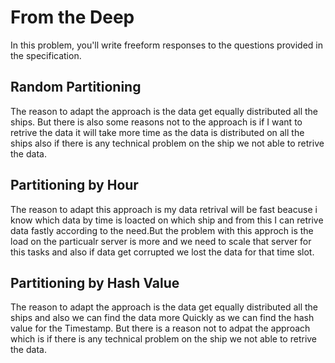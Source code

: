# From the Deep

In this problem, you'll write freeform responses to the questions provided in the specification.

## Random Partitioning

The reason to adapt the approach is the data get equally distributed all the ships. But there is also some reasons not to the approach is
if I want to retrive the data it will take more time as the data is distributed on all the ships also if there is any technical problem on the
ship we not able to retrive the data.

## Partitioning by Hour
The reason to adapt this approach is my data retrival will be fast beacuse i know which data by time is loacted on which ship and from this I
can retrive data fastly according to the need.But the problem with this approch is the load on the particualr server is more and we need to
scale that server for this tasks and also if data get corrupted we lost the data for that time slot.

## Partitioning by Hash Value

The reason to adapt the approach is the data get equally distributed all the ships and also we can find the data more Quickly as we can
find the hash value for the Timestamp. But there is a reason not to adpat the approach which is if there is any technical problem on the ship
we not able to retrive the data.
